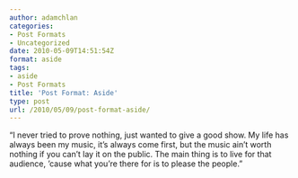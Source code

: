 ```yaml
---
author: adamchlan
categories:
- Post Formats
- Uncategorized
date: 2010-05-09T14:51:54Z
format: aside
tags:
- aside
- Post Formats
title: 'Post Format: Aside'
type: post
url: /2010/05/09/post-format-aside/
---
```


“I never tried to prove nothing, just wanted to give a good show. My life has always been my music, it&#8217;s always come first, but the music ain&#8217;t worth nothing if you can&#8217;t lay it on the public. The main thing is to live for that audience, &#8217;cause what you&#8217;re there for is to please the people.”